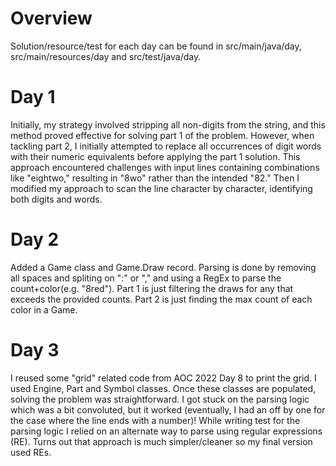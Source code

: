 # Overview

Solution/resource/test for each day can be found in src/main/java/day<X>, src/main/resources/day<x> and src/test/java/day<X>.

# Day 1

Initially, my strategy involved stripping all non-digits from the string, and this method proved effective for solving
part 1 of the problem. However, when tackling part 2, I initially attempted to replace all occurrences of digit words
with their numeric equivalents before applying the part 1 solution. This approach encountered challenges with input
lines containing combinations like "eightwo," resulting in "8wo" rather than the intended "82." Then I modified
my approach to scan the line character by character, identifying both digits and words.

# Day 2

Added a Game class and Game.Draw record. Parsing is done by removing all spaces and spliting on ":" or "," 
and using a RegEx to parse the count+color(e.g. "8red"). 
Part 1 is just filtering the draws for any that exceeds the provided counts. Part 2 is just finding the max
count of each color in a Game.

# Day 3

I reused some "grid" related code from AOC 2022 Day 8 to print the grid. I used Engine, Part and Symbol classes.
Once these classes are populated, solving the problem was straightforward. I got stuck on the parsing logic which 
was a bit convoluted, but it worked (eventually, I had an off by one for the case where the line ends with a number)!
While writing test for the parsing logic I relied on an alternate way to parse using regular expressions (RE). 
Turns out that approach is much simpler/cleaner so my final version used REs.

